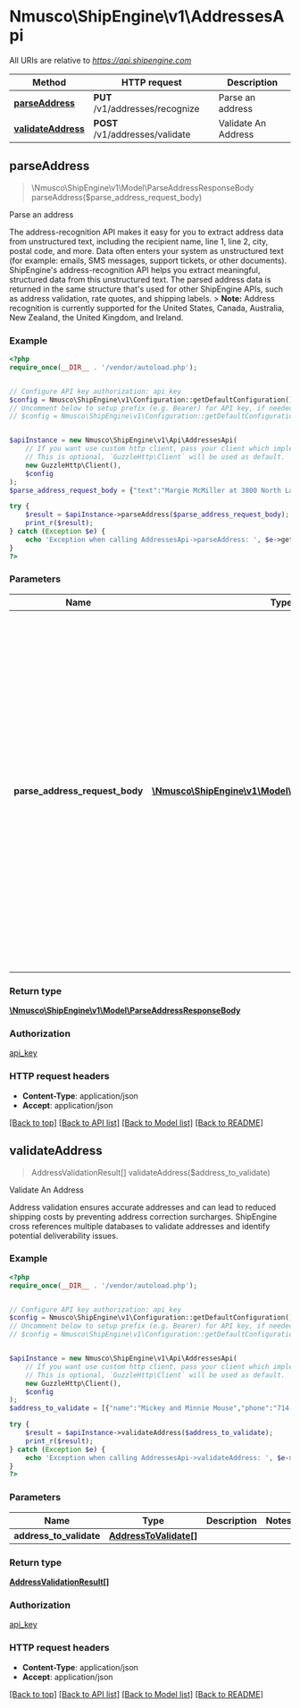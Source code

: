 # Nmusco\ShipEngine\v1\AddressesApi

All URIs are relative to *https://api.shipengine.com*

Method | HTTP request | Description
------------- | ------------- | -------------
[**parseAddress**](AddressesApi.md#parseAddress) | **PUT** /v1/addresses/recognize | Parse an address
[**validateAddress**](AddressesApi.md#validateAddress) | **POST** /v1/addresses/validate | Validate An Address



## parseAddress

> \Nmusco\ShipEngine\v1\Model\ParseAddressResponseBody parseAddress($parse_address_request_body)

Parse an address

The address-recognition API makes it easy for you to extract address data from unstructured text, including the recipient name, line 1, line 2, city, postal code, and more.  Data often enters your system as unstructured text (for example: emails, SMS messages, support tickets, or other documents). ShipEngine's address-recognition API helps you extract meaningful, structured data from this unstructured text. The parsed address data is returned in the same structure that's used for other ShipEngine APIs, such as address validation, rate quotes, and shipping labels.  > **Note:** Address recognition is currently supported for the United States, Canada, Australia, New Zealand, the United Kingdom, and Ireland.

### Example

```php
<?php
require_once(__DIR__ . '/vendor/autoload.php');


// Configure API key authorization: api_key
$config = Nmusco\ShipEngine\v1\Configuration::getDefaultConfiguration()->setApiKey('API-Key', 'YOUR_API_KEY');
// Uncomment below to setup prefix (e.g. Bearer) for API key, if needed
// $config = Nmusco\ShipEngine\v1\Configuration::getDefaultConfiguration()->setApiKeyPrefix('API-Key', 'Bearer');


$apiInstance = new Nmusco\ShipEngine\v1\Api\AddressesApi(
    // If you want use custom http client, pass your client which implements `GuzzleHttp\ClientInterface`.
    // This is optional, `GuzzleHttp\Client` will be used as default.
    new GuzzleHttp\Client(),
    $config
);
$parse_address_request_body = {"text":"Margie McMiller at 3800 North Lamar suite 200 in austin, tx.  The zip code there is 78652."}; // \Nmusco\ShipEngine\v1\Model\ParseAddressRequestBody | The only required field is `text`, which is the text to be parsed. You can optionally also provide an `address` containing already-known values. For example, you may already know the recipient's name, city, and country, and only want to parse the street address into separate lines.

try {
    $result = $apiInstance->parseAddress($parse_address_request_body);
    print_r($result);
} catch (Exception $e) {
    echo 'Exception when calling AddressesApi->parseAddress: ', $e->getMessage(), PHP_EOL;
}
?>
```

### Parameters


Name | Type | Description  | Notes
------------- | ------------- | ------------- | -------------
 **parse_address_request_body** | [**\Nmusco\ShipEngine\v1\Model\ParseAddressRequestBody**](../Model/ParseAddressRequestBody.md)| The only required field is &#x60;text&#x60;, which is the text to be parsed. You can optionally also provide an &#x60;address&#x60; containing already-known values. For example, you may already know the recipient&#39;s name, city, and country, and only want to parse the street address into separate lines. |

### Return type

[**\Nmusco\ShipEngine\v1\Model\ParseAddressResponseBody**](../Model/ParseAddressResponseBody.md)

### Authorization

[api_key](../../README.md#api_key)

### HTTP request headers

- **Content-Type**: application/json
- **Accept**: application/json

[[Back to top]](#) [[Back to API list]](../../README.md#documentation-for-api-endpoints)
[[Back to Model list]](../../README.md#documentation-for-models)
[[Back to README]](../../README.md)


## validateAddress

> AddressValidationResult[] validateAddress($address_to_validate)

Validate An Address

Address validation ensures accurate addresses and can lead to reduced shipping costs by preventing address correction surcharges. ShipEngine cross references multiple databases to validate addresses and identify potential deliverability issues.

### Example

```php
<?php
require_once(__DIR__ . '/vendor/autoload.php');


// Configure API key authorization: api_key
$config = Nmusco\ShipEngine\v1\Configuration::getDefaultConfiguration()->setApiKey('API-Key', 'YOUR_API_KEY');
// Uncomment below to setup prefix (e.g. Bearer) for API key, if needed
// $config = Nmusco\ShipEngine\v1\Configuration::getDefaultConfiguration()->setApiKeyPrefix('API-Key', 'Bearer');


$apiInstance = new Nmusco\ShipEngine\v1\Api\AddressesApi(
    // If you want use custom http client, pass your client which implements `GuzzleHttp\ClientInterface`.
    // This is optional, `GuzzleHttp\Client` will be used as default.
    new GuzzleHttp\Client(),
    $config
);
$address_to_validate = [{"name":"Mickey and Minnie Mouse","phone":"714-781-4565","company_name":"The Walt Disney Company","address_line1":"500 South Buena Vista Street","city_locality":"Burbank","state_province":"CA","postal_code":91521,"country_code":"US"}]; // AddressToValidate[] | 

try {
    $result = $apiInstance->validateAddress($address_to_validate);
    print_r($result);
} catch (Exception $e) {
    echo 'Exception when calling AddressesApi->validateAddress: ', $e->getMessage(), PHP_EOL;
}
?>
```

### Parameters


Name | Type | Description  | Notes
------------- | ------------- | ------------- | -------------
 **address_to_validate** | [**AddressToValidate[]**](../Model/AddressToValidate.md)|  |

### Return type

[**AddressValidationResult[]**](../Model/AddressValidationResult.md)

### Authorization

[api_key](../../README.md#api_key)

### HTTP request headers

- **Content-Type**: application/json
- **Accept**: application/json

[[Back to top]](#) [[Back to API list]](../../README.md#documentation-for-api-endpoints)
[[Back to Model list]](../../README.md#documentation-for-models)
[[Back to README]](../../README.md)

